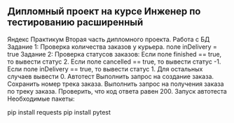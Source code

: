 ## Дипломный проект на курсе Инженер по тестированию расширенный
Яндекс Практикум
Вторая часть дипломного проекта.
Работа с БД
Задание 1: Проверка количества заказов у курьера.
поле inDelivery = true
Задание 2: Проверка статусов заказов:
Если поле finished == true, то вывести статус 2.
Если поле canсelled == true, то вывести статус -1.
Если поле inDelivery == true, то вывести статус 1.
Для остальных случаев вывести 0.
Автотест
Выполнить запрос на создание заказа.
Сохранить номер трека заказа.
Выполнить запрос на получения заказа по треку заказа.
Проверить, что код ответа равен 200.
Запуск автотеста
Необходимые пакеты:

pip install requests
pip install pytest


